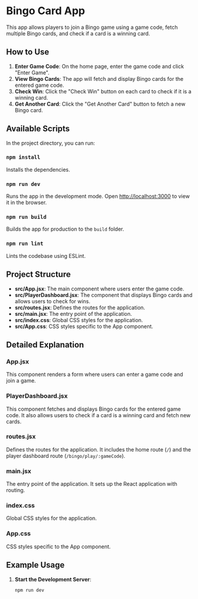 # Bingo Card App

This app allows players to join a Bingo game using a game code, fetch multiple Bingo cards, and check if a card is a winning card.

## How to Use

1. **Enter Game Code**: On the home page, enter the game code and click "Enter Game".
2. **View Bingo Cards**: The app will fetch and display Bingo cards for the entered game code.
3. **Check Win**: Click the "Check Win" button on each card to check if it is a winning card.
4. **Get Another Card**: Click the "Get Another Card" button to fetch a new Bingo card.

## Available Scripts

In the project directory, you can run:

### `npm install`

Installs the dependencies.

### `npm run dev`

Runs the app in the development mode. Open [http://localhost:3000](http://localhost:3000) to view it in the browser.

### `npm run build`

Builds the app for production to the `build` folder.

### `npm run lint`

Lints the codebase using ESLint.

## Project Structure

- **src/App.jsx**: The main component where users enter the game code.
- **src/PlayerDashboard.jsx**: The component that displays Bingo cards and allows users to check for wins.
- **src/routes.jsx**: Defines the routes for the application.
- **src/main.jsx**: The entry point of the application.
- **src/index.css**: Global CSS styles for the application.
- **src/App.css**: CSS styles specific to the App component.

## Detailed Explanation

### App.jsx

This component renders a form where users can enter a game code and join a game.

### PlayerDashboard.jsx

This component fetches and displays Bingo cards for the entered game code. It also allows users to check if a card is a winning card and fetch new cards.

### routes.jsx

Defines the routes for the application. It includes the home route (`/`) and the player dashboard route (`/bingo/play/:gameCode`).

### main.jsx

The entry point of the application. It sets up the React application with routing.

### index.css

Global CSS styles for the application.

### App.css

CSS styles specific to the App component.

## Example Usage

1. **Start the Development Server**:
   ```sh
   npm run dev